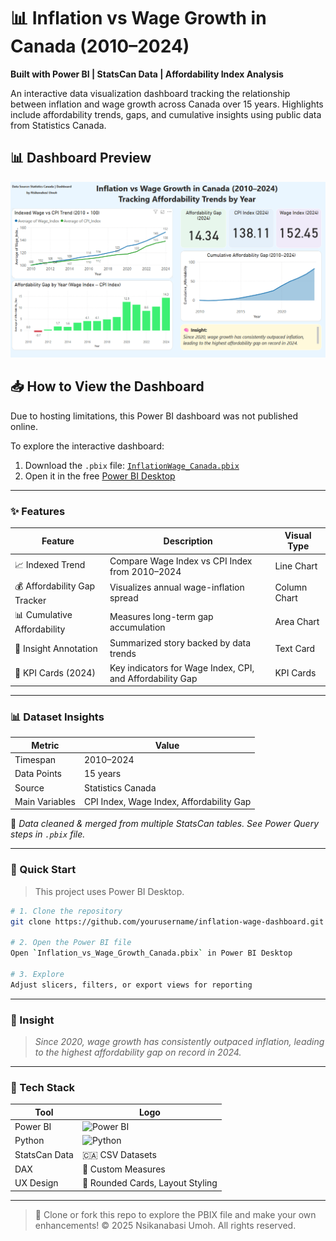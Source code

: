 # 📊 Inflation vs Wage Growth in Canada (2010–2024)

**Built with Power BI | StatsCan Data | Affordability Index Analysis**

An interactive data visualization dashboard tracking the relationship between inflation and wage growth across Canada over 15 years. Highlights include affordability trends, gaps, and cumulative insights using public data from Statistics Canada.


## 📊 Dashboard Preview

![Dashboard Preview](./Dashboard-Preview.png)

## 📥 How to View the Dashboard

Due to hosting limitations, this Power BI dashboard was not published online.

To explore the interactive dashboard:

1. Download the `.pbix` file: [`InflationWage_Canada.pbix`](./Powerbi/Inflation_Wage_Dashboard.pbix)
2. Open it in the free [Power BI Desktop](https://powerbi.microsoft.com/en-us/desktop/)

---

### ✨ Features

| Feature                          | Description                                                | Visual Type     |
|----------------------------------|------------------------------------------------------------|-----------------|
| 📈 Indexed Trend                 | Compare Wage Index vs CPI Index from 2010–2024             | Line Chart      |
| 💰 Affordability Gap Tracker    | Visualizes annual wage-inflation spread                    | Column Chart    |
| 📊 Cumulative Affordability     | Measures long-term gap accumulation                        | Area Chart      |
| 🧠 Insight Annotation           | Summarized story backed by data trends                     | Text Card       |
| 🧾 KPI Cards (2024)             | Key indicators for Wage Index, CPI, and Affordability Gap  | KPI Cards       |

---

### 📊 Dataset Insights

| Metric                     | Value       |
|----------------------------|-------------|
| Timespan                  | 2010–2024   |
| Data Points               | 15 years    |
| Source                    | Statistics Canada |
| Main Variables            | CPI Index, Wage Index, Affordability Gap |

🧹 _Data cleaned & merged from multiple StatsCan tables. See Power Query steps in `.pbix` file._

---

### 🚀 Quick Start

> This project uses Power BI Desktop.

```bash
# 1. Clone the repository
git clone https://github.com/yourusername/inflation-wage-dashboard.git

# 2. Open the Power BI file
Open `Inflation_vs_Wage_Growth_Canada.pbix` in Power BI Desktop

# 3. Explore
Adjust slicers, filters, or export views for reporting
```

---

### 📌 Insight

> _Since 2020, wage growth has consistently outpaced inflation, leading to the highest affordability gap on record in 2024._

---

### 🔧 Tech Stack

| Tool       | Logo |
|------------|------|
| Power BI   | ![Power BI](https://img.icons8.com/color/48/000000/power-bi.png) |
| Python     | ![Python](https://img.icons8.com/color/48/000000/python.png) |
| StatsCan Data | 🇨🇦 CSV Datasets |
| DAX        | 🧠 Custom Measures |
| UX Design  | 🎨 Rounded Cards, Layout Styling |

---

> 📂 Clone or fork this repo to explore the PBIX file and make your own enhancements!
© 2025 Nsikanabasi Umoh. All rights reserved.